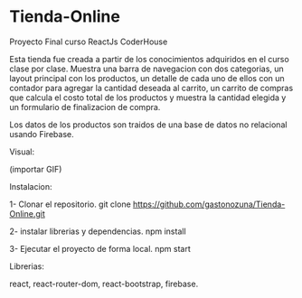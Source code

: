 # Tienda-Online
Proyecto Final curso ReactJs CoderHouse

Esta tienda fue creada a partir de los conocimientos adquiridos en el curso clase por clase. Muestra una barra de navegacion con dos categorias, un layout principal con los productos, un detalle de cada uno de ellos con un contador para agregar la cantidad deseada al carrito, un carrito de compras que calcula el costo total de los productos y muestra la cantidad elegida y un formulario de finalizacion de compra.

Los datos de los productos son traidos de una base de datos no relacional usando Firebase.

Visual:

(importar GIF)

Instalacion: 

1- Clonar el repositorio.
git clone https://github.com/gastonozuna/Tienda-Online.git

2- instalar librerias y dependencias.
npm install

3- Ejecutar el proyecto de forma local.
npm start

Librerias:

react, react-router-dom, react-bootstrap, firebase.
